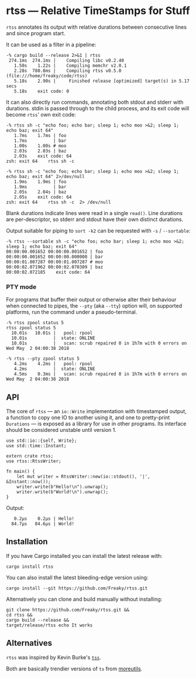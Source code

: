 # rtss — Relative TimeStamps for Stuff

`rtss` annotates its output with relative durations between consecutive lines and
since program start.

It can be used as a filter in a pipeline:

```
-% cargo build --release 2>&1 | rtss
 274.1ms  274.1ms |    Compiling libc v0.2.40
   1.50s    1.22s |    Compiling memchr v2.0.1
   2.28s  780.8ms |    Compiling rtss v0.5.0 (file:///home/freaky/code/rtss)
   5.18s    2.90s |     Finished release [optimized] target(s) in 5.17 secs
   5.18s    exit code: 0
```

It can also directly run commands, annotating both stdout and stderr with durations.
stdin is passed through to the child process, and its exit code will become `rtss`'
own exit code:

```
-% rtss sh -c "echo foo; echo bar; sleep 1; echo moo >&2; sleep 1; echo baz; exit 64"
   1.7ms    1.7ms | foo
   1.7ms          | bar
   1.00s    1.00s # moo
   2.03s    2.03s | baz
   2.03s    exit code: 64
zsh: exit 64    rtss sh -c

-% rtss sh -c "echo foo; echo bar; sleep 1; echo moo >&2; sleep 1; echo baz; exit 64" 2>/dev/null
   1.9ms    1.9ms | foo
   1.9ms          | bar
   2.05s    2.04s | baz
   2.05s    exit code: 64
zsh: exit 64    rtss sh -c  2> /dev/null
```

Blank durations indicate lines were read in a single `read()`.  Line durations are per-descriptor,
so stderr and stdout have their own distinct durations.

Output suitable for piping to `sort -k2` can be requested with `-s` / `--sortable`:

```
-% rtss --sortable sh -c "echo foo; echo bar; sleep 1; echo moo >&2; sleep 1; echo baz; exit 64"
00:00:00.001652 00:00:00.001652 | foo
00:00:00.001652 00:00:00.000000 | bar
00:00:01.007287 00:00:01.007287 # moo
00:00:02.071962 00:00:02.070309 | baz
00:00:02.072185    exit code: 64
```

### PTY mode

For programs that buffer their output or otherwise alter their behaviour when connected
to pipes, the `--pty` (aka `--tty`) option will, on supported platforms, run the command
under a pseudo-terminal.

```
-% rtss zpool status 5
rtss zpool status 5
  10.01s   10.01s |   pool: rpool
  10.01s          |  state: ONLINE
  10.01s          |   scan: scrub repaired 0 in 1h7m with 0 errors on Wed May  2 04:00:38 2018

-% rtss --pty zpool status 5
   4.2ms    4.2ms |   pool: rpool
   4.2ms          |  state: ONLINE
   4.5ms    0.3ms |   scan: scrub repaired 0 in 1h7m with 0 errors on Wed May  2 04:00:38 2018
```

## API

The core of `rtss` — an `io::Write` implementation with timestamped output, a function
to copy one IO to another using it, and one to pretty-print `Durations` — is exposed
as a library for use in other programs.  Its interface should be considered unstable
until version 1.

```
use std::io::{self, Write};
use std::time::Instant;

extern crate rtss;
use rtss::RtssWriter;

fn main() {
    let mut writer = RtssWriter::new(io::stdout(), '|', &Instant::now());
    writer.write(b"Hello!\n").unwrap();
    writer.write(b"World!\n").unwrap();
}
```

Output:

```
   0.2μs    0.2μs | Hello!
  84.7μs   84.6μs | World!
```

## Installation

If you have Cargo installed you can install the latest release with:

```
cargo install rtss
```

You can also install the latest bleeding-edge version using:

```
cargo install --git https://github.com/Freaky/rtss.git
```

Alternatively you can clone and build manually without installing:

```
git clone https://github.com/Freaky/rtss.git &&
cd rtss &&
cargo build --release &&
target/release/rtss echo It works
```


## Alternatives

`rtss` was inspired by Kevin Burke's [`tss`](https://github.com/kevinburke/tss).

Both are basically trendier versions of `ts` from [moreutils](https://joeyh.name/code/moreutils/).
